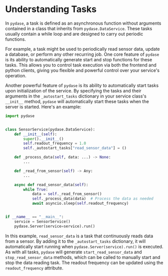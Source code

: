 # Understanding Tasks

In `pydase`, a task is defined as an asynchronous function without arguments contained in a class that inherits from `pydase.DataService`. These tasks usually contain a while loop and are designed to carry out periodic functions.

For example, a task might be used to periodically read sensor data, update a database, or perform any other recurring job. One core feature of `pydase` is its ability to automatically generate start and stop functions for these tasks. This allows you to control task execution via both the frontend and python clients, giving you flexible and powerful control over your service's operation.

Another powerful feature of `pydase` is its ability to automatically start tasks upon initialization of the service. By specifying the tasks and their arguments in the `_autostart_tasks` dictionary in your service class's `__init__` method, `pydase` will automatically start these tasks when the server is started. Here's an example:

```python
import pydase


class SensorService(pydase.DataService):
    def __init__(self):
        super().__init__()
        self.readout_frequency = 1.0
        self._autostart_tasks["read_sensor_data"] = ()

    def _process_data(self, data: ...) -> None:
        ...

    def _read_from_sensor(self) -> Any:
        ...

    async def read_sensor_data(self):
        while True:
            data = self._read_from_sensor()
            self._process_data(data)  # Process the data as needed
            await asyncio.sleep(self.readout_frequency)


if __name__ == "__main__":
    service = SensorService()
    pydase.Server(service=service).run()
```

In this example, `read_sensor_data` is a task that continuously reads data from a sensor. By adding it to the `_autostart_tasks` dictionary, it will automatically start running when `pydase.Server(service).run()` is executed.
As with all tasks, `pydase` will generate `start_read_sensor_data` and `stop_read_sensor_data` methods, which can be called to manually start and stop the data reading task. The readout frequency can be updated using the `readout_frequency` attribute.

